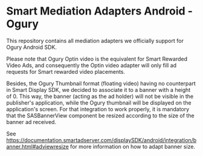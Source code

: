 # Smart Mediation Adapters Android - Ogury

This repository contains all mediation adapters we officially support for Ogury Android SDK.

Please note that Ogury Optin video is the equivalent for Smart Rewarded Video Ads, and consequently the Optin video adapter will only fill ad requests for Smart rewarded video placements.

Besides, the Ogury Thumbnail format (floating video) having no counterpart in Smart Display SDK, we decided to associate it to a banner with a height of 0. This way, the banner (acting as the ad holder) will not be visible in the publisher's application, while the Ogury thumbnail will be displayed on the application's screen.
For that integration to work properly, it is mandatory that the SASBannerView component be resized according to the size of the banner ad received.

See https://documentation.smartadserver.com/displaySDK/android/integration/banner.html#adviewresize for more information on how to adapt banner size.
